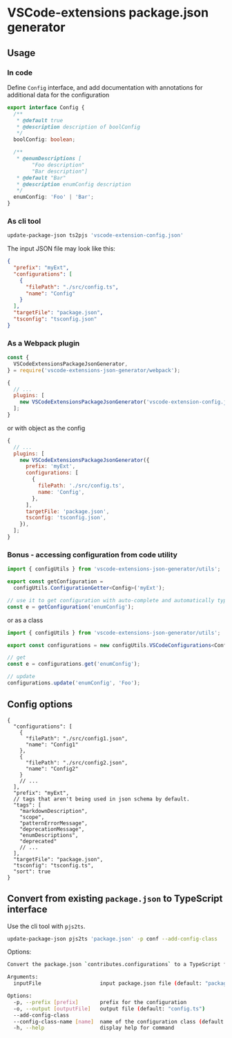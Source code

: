 # VSCode-extensions package.json generator

## Usage

### In code

Define `Config` interface, and add documentation with annotations for additional data for the configuration

```ts
export interface Config {
  /**
   * @default true
   * @description description of boolConfig
   */
  boolConfig: boolean;

  /**
   * @enumDescriptions [
        "Foo description"
        "Bar description"]
   * @default "Bar"
   * @description enumConfig description
   */
  enumConfig: 'Foo' | 'Bar';
}
```

### As cli tool

```bash
update-package-json ts2pjs 'vscode-extension-config.json'
```

The input JSON file may look like this:

```json
{
  "prefix": "myExt",
  "configurations": [
    {
      "filePath": "./src/config.ts",
      "name": "Config"
    }
  ],
  "targetFile": "package.json",
  "tsconfig": "tsconfig.json"
}
```

### As a Webpack plugin

```js
const {
  VSCodeExtensionsPackageJsonGenerator,
} = require('vscode-extensions-json-generator/webpack');

{
  // ...
  plugins: [
    new VSCodeExtensionsPackageJsonGenerator('vscode-extension-config.json'),
  ];
}
```

or with object as the config

```js
{
  // ...
  plugins: [
    new VSCodeExtensionsPackageJsonGenerator({
      prefix: 'myExt',
      configurations: [
        {
          filePath: './src/config.ts',
          name: 'Config',
        },
      ],
      targetFile: 'package.json',
      tsconfig: 'tsconfig.json',
    }),
  ];
}
```

### Bonus - accessing configuration from code utility

```ts
import { configUtils } from 'vscode-extensions-json-generator/utils';

export const getConfiguration =
  configUtils.ConfigurationGetter<Config>('myExt');

// use it to get configuration with auto-complete and automatically type inference
const e = getConfiguration('enumConfig');
```

or as a class
```ts
import { configUtils } from 'vscode-extensions-json-generator/utils';

export const configurations = new configUtils.VSCodeConfigurations<Config>('myExt');

// get
const e = configurations.get('enumConfig');

// update
configurations.update('enumConfig', 'Foo');
```

## Config options

```jsonc
{
  "configurations": [
    {
      "filePath": "./src/config1.json",
      "name": "Config1"
    },
    {
      "filePath": "./src/config2.json",
      "name": "Config2"
    }
    // ...
  ],
  "prefix": "myExt",
  // tags that aren't being used in json schema by default.
  "tags": [
    "markdownDescription",
    "scope",
    "patternErrorMessage",
    "deprecationMessage",
    "enumDescriptions",
    "deprecated"
    // ...
  ],
  "targetFile": "package.json",
  "tsconfig": "tsconfig.ts",
  "sort": true
}
```

## Convert from existing `package.json` to TypeScript interface

Use the cli tool with `pjs2ts`.

```bash
update-package-json pjs2ts 'package.json' -p conf --add-config-class
```

Options:

```bash
Convert the package.json `contributes.configurations` to a TypeScript file     

Arguments:
  inputFile                   input package.json file (default: "package.json")

Options:
  -p, --prefix [prefix]       prefix for the configuration
  -o, --output [outputFile]   output file (default: "config.ts")
  --add-config-class
  --config-class-name [name]  name of the configuration class (default: "Configuration")
  -h, --help                  display help for command
```
